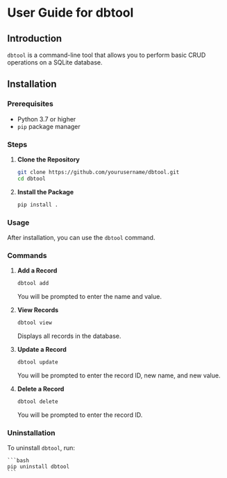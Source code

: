 # User Guide for dbtool

## Introduction

`dbtool` is a command-line tool that allows you to perform basic CRUD operations on a SQLite database.

## Installation

### **Prerequisites**

- Python 3.7 or higher
- `pip` package manager

### **Steps**

1. **Clone the Repository**

   ```bash
   git clone https://github.com/yourusername/dbtool.git
   cd dbtool
   ```

2. **Install the Package**

    ```bash
    pip install .
    ```

### **Usage**

After installation, you can use the `dbtool` command.

### **Commands**

1. **Add a Record**

   ```bash
   dbtool add
   ```

   You will be prompted to enter the name and value.

2. **View Records**

    ```bash
    dbtool view
    ```

    Displays all records in the database.

3. **Update a Record**

   ```bash
   dbtool update
   ```

   You will be prompted to enter the record ID, new name, and new value.

4. **Delete a Record**

    ```bash
    dbtool delete
    ```
    
    You will be prompted to enter the record ID.

### Uninstallation

To uninstall `dbtool`, run:

    ```bash
    pip uninstall dbtool
    ```

